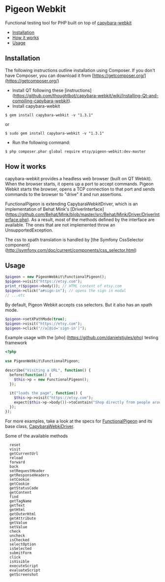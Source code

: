 Pigeon Webkit
=============

Functional testing tool for PHP built on top of [capybara-webkit](https://github.com/thoughtbot/capybara-webkit)

 * [Installation](#installation)
 * [How it works](#how-it-works)
 * [Usage](#usage)

## Installation

The following instructions outline installation using Composer. If you don't
have Composer, you can download it from [https://getcomposer.org/](https://getcomposer.org/)

 * Install QT following these [instructions] (https://github.com/thoughtbot/capybara-webkit/wiki/Installing-Qt-and-compiling-capybara-webkit).
 * Install capybara-webkit

```
$ gem install capybara-webkit -v "1.3.1"
```

or

```
$ sudo gem install capybara-webkit -v "1.3.1"
```

 * Run the following command:

```
$ php composer.phar global require etsy/pigeon-webkit:dev-master
```

## How it works

capybara-webkit provides a headless web browser (built on QT Webkit). When the browser starts, it opens up a port to accept commands. Pigeon Webkit starts the browser, opens a TCP connection to that port and sends commands to the browser to "drive" it and run assertions.

FunctionalPigeon is extending CapybaraWebkitDriver, which is an implementation of Behat Mink's [DriverInterface] (https://github.com/Behat/Mink/blob/master/src/Behat/Mink/Driver/DriverInterface.php). As a result, most of the methods defined by the interface are available. The ones that are not implemented throw an UnsupportedException.

The css to xpath translation is handled by [the Symfony CssSelector component] (http://symfony.com/doc/current/components/css_selector.html)

## Usage

```php
$pigeon = new PigeonWebkit\FunctionalPigeon();
$pigeon->visit("https://etsy.com");
print_r($pigeon->body()); // HTML content of etsy.com
$pigeon->click("a#sign-in"); // opens the sign in modal
// ...etc
```

By default, Pigeon Webkit accepts css selectors. But it also has an xpath mode.

```php
$pigeon->setXPathMode(true);
$pigeon->visit("https://etsy.com");
$pigeon->click("//a[@id='sign-in']");
```

Example usage with the [pho] (https://github.com/danielstjules/pho) testing framework

```php
<?php
 
use PigeonWebkit\FunctionalPigeon;
 
describe("Visiting a URL", function() {
  before(function() {
    $this->p = new FunctionalPigeon();
  });
  
  it("loads the page", function() {
    $this->p->visit("https://etsy.com");
    expect($this->p->body())->toContain("Shop directly from people around the world.");
  });
});
```

For more examples, take a look at the specs for [FunctionalPigeon](spec/lib/FunctionalPigeonSpec.php) and its base class, [CapybaraWebkiDriver](spec/lib/CapybaraWebkitDriverSpec.php).

Some of the available methods

```
  reset
  visit
  getCurrentUrl
  reload
  forward
  back
  setRequestHeader
  getResponseHeaders
  setCookie
  getCookie
  getStatusCode
  getContent
  find
  getTagName
  getText
  getHtml
  getOuterHtml
  getAttribute
  getValue
  setValue
  check
  uncheck
  isChecked
  selectOption
  isSelected
  submitForm
  click
  isVisible
  executeScript
  evaluateScript
  getScreenshot
```
